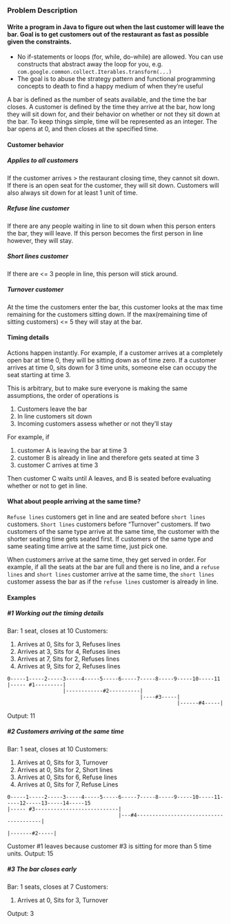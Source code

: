 ### Problem Description

#### Write a program in Java to figure out when the last customer will leave the bar. Goal is to get customers out of the restaurant as fast as possible given the constraints.

 - No if-statements or loops (for, while, do-while) are allowed. You can use constructs that abstract away the loop for you, e.g. ```com.google.common.collect.Iterables.transform(...)``` 
 - The goal is to abuse the strategy pattern and functional programming concepts to death to find a happy medium of when they’re useful

A bar is defined as the number of seats available, and the time the bar closes.  A customer is defined by the time they arrive at the bar, how long they will sit down for, and their behavior on whether or not they sit down at the bar. To keep things simple, time will be represented as an integer. The bar opens at 0, and then closes at the specified time.



#### Customer behavior
##### Applies to all customers
If the customer arrives > the restaurant closing time, they cannot sit down. If there is an open seat for the customer, they will sit down. Customers will also always sit down for at least 1 unit of time.

##### Refuse line customer
If there are any people waiting in line to sit down when this person enters the bar, they will leave. If this person becomes the first person in line however, they will stay.

##### Short lines customer
If there are <= 3 people in line, this person will stick around.

##### Turnover customer
At the time the customers enter the bar, this customer looks at the max time remaining for the customers sitting down. If the max(remaining time of sitting customers) <= 5 they will stay at the bar.


#### Timing details
Actions happen instantly. For example, if a customer arrives at a completely open bar at time 0, they will be sitting down as of time zero. If a customer arrives at time 0, sits down for 3 time units, someone else can occupy the seat starting at time 3.

This is arbitrary, but to make sure everyone is making the same assumptions, the order of operations is
 1.  Customers leave the bar
 2.  In line customers sit down
 3.  Incoming customers assess whether or not they’ll stay

For example, if 
 1. customer A is leaving the bar at time 3
 2. customer B is already in line and therefore gets seated at time 3
 3. customer C arrives at time 3

Then customer C waits until A leaves, and B is seated before evaluating whether or not to get in line.


#### What about people arriving at the same time?
```Refuse lines``` customers get in line and are seated before ```short lines``` customers. ```Short lines``` customers before “Turnover” customers. If two customers of the same type arrive at the same time, the customer with the shorter seating time gets seated first. If customers of the same type and same seating time arrive at the same time, just pick one.

When customers arrive at the same time, they get served in order. For example, if all the seats at the bar are full and there is no line, and a ```refuse lines``` and ```short lines``` customer arrive at the same time, the ```short lines``` customer assess the bar as if the ```refuse lines``` customer is already in line.


#### Examples

##### #1 Working out the timing details
Bar: 1 seat, closes at 10
Customers:
 1. Arrives at 0, Sits for 3, Refuses lines
 2. Arrives at 3, Sits for 4, Refuses lines
 3. Arrives at 7, Sits for 2, Refuses lines
 4. Arrives at 9, Sits for 2, Refuses lines

```
0-----1-----2-----3-----4-----5-----6-----7-----8-----9-----10-----11
|----- #1---------|
                  |------------#2----------|
                                           |----#3-----|
                                                       |------#4-----|
```

Output: 11



##### #2 Customers arriving at the same time
Bar: 1 seat, closes at 10
Customers:
 1.  Arrives at 0, Sits for 3, Turnover
 2.  Arrives at 0, Sits for 2, Short lines
 3.  Arrives at 0, Sits for 6, Refuse lines
 4.  Arrives at 0, Sits for 7, Refuse Lines

```
0-----1-----2-----3-----4-----5-----6-----7-----8-----9-----10-----11-----12-----13-----14-----15
|----- #3---------------------------|
                                    |---#4---------------------------------------|
                                                                                 |-------#2-----|
```

Customer #1 leaves because customer #3 is sitting for more than 5 time units.
Output: 15


##### #3 The bar closes early
Bar: 1 seats, closes at 7
Customers:
  1.  Arrives at 0, Sits for 3, Turnover

Output: 3




